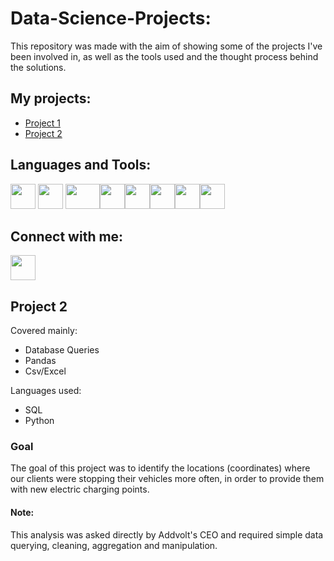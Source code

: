 # Data-Science-Projects:
This repository was made with the aim of showing some of the projects I've been involved in, as well as the tools used and the thought process behind the solutions.

## My projects:

- [Project 1](https://github.com/pcerejeira/Data-Scientist-Portfolio/blob/main/Proj%201/README.md)
- [Project 2](https://github.com/pcerejeira/Data-Scientist-Portfolio/blob/main/Proj%202/README.md)

## Languages and Tools:

<img src="https://cdn-icons-png.flaticon.com/512/5968/5968350.png" width="40" height="40"> <img src="https://cdn-icons-png.flaticon.com/512/2772/2772165.png" width="40" height="40"> <img src="https://www.e-spincorp.com/wp-content/uploads/2021/09/DBeaver-Logo-270x270_c.jpg" width="55" height="40"><img src="https://toppng.com/uploads/preview/c-programming-icon-c-programming-language-logo-11562945679duaxtn3yq0.png" width="40" height="40"><img src="https://upload.wikimedia.org/wikipedia/commons/thumb/1/18/ISO_C%2B%2B_Logo.svg/1822px-ISO_C%2B%2B_Logo.svg.png" width="40" height="40"><img src="https://www.docker.com/wp-content/uploads/2022/05/Docker_Temporary_Image_Google_Blue_1080x1080_v1.png" width="40" height="40"><img src="https://cdn.icon-icons.com/icons2/2415/PNG/512/react_original_wordmark_logo_icon_146375.png" width="40" height="40"><img src="https://zappysys.com/blog/wp-content/uploads/2018/06/tableau-integration-logo.png" width="40" height="40">

## Connect with me:

[<img src="https://cdn-icons-png.flaticon.com/512/61/61109.png" width="40" height="40">](https://www.linkedin.com/in/pedrocerejeira/)

## Project 2

Covered mainly:
- Database Queries
- Pandas
- Csv/Excel

Languages used:
- SQL
- Python

### Goal
The goal of this project was to identify the locations (coordinates) where our clients were stopping their vehicles more often, in order to provide them with new electric charging points.

#### Note:
This analysis was asked directly by Addvolt's CEO and required simple data querying, cleaning, aggregation and manipulation.
